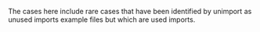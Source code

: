 The cases here include rare cases that have been identified by unimport as unused imports example files but which are used imports.
